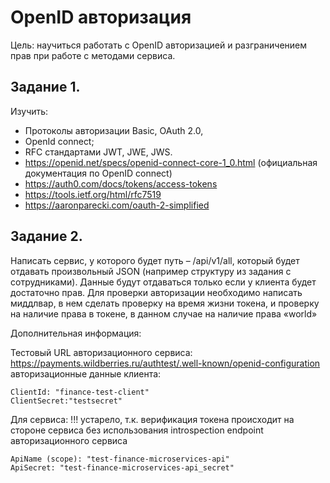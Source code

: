 # OpenID авторизация

Цель: научиться работать с OpenID авторизацией и разграничением прав при работе с методами сервиса.

## Задание 1.

Изучить:
* Протоколы авторизации Basic, OAuth 2.0, 
* OpenId connect; 
* RFC стандартами JWT, JWE, JWS.
* https://openid.net/specs/openid-connect-core-1_0.html (официальная документация по OpenID connect)
* https://auth0.com/docs/tokens/access-tokens
* https://tools.ietf.org/html/rfc7519
* https://aaronparecki.com/oauth-2-simplified

## Задание 2.

Написать сервис, у которого будет путь – /api/v1/all, который будет отдавать произвольный JSON (например структуру из задания с сотрудниками).
Данные будут отдаваться только если у клиента будет достаточно прав.
Для проверки авторизации необходимо написать миддлвар, в нем сделать проверку на время жизни токена, и проверку на наличие права в токене, в данном случае на наличие права «world»

Дополнительная информация:

Тестовый URL авторизационного сервиса:
https://payments.wildberries.ru/authtest/.well-known/openid-configuration
авторизационные данные клиента:

```
ClientId: "finance-test-client"
ClientSecret:"testsecret"
```

Для сервиса: !!! устарело, т.к. верификация токена происходит на стороне сервиса без использования introspection endpoint авторизационного сервиса

```
ApiName (scope): "test-finance-microservices-api"
ApiSecret: "test-finance-microservices-api_secret"
```
